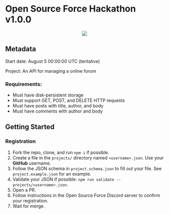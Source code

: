 # Open Source Force Hackathon v1.0.0

<div align="center">
<a href="https://discord.gg/DCznYuU4Ms"><img src="https://img.shields.io/discord/913584348937207839?logo=discord&logoColor=white&color=5865F2"></a>
</div>

## Metadata

Start date: August 5 00:00:00 UTC (tentative)

Project: An API for managing a online forum

### Requirements:

- Must have disk-persistent storage
- Must support GET, POST, and DELETE HTTP requests
- Must have posts with title, author, and body
- Must have comments with author and body

## Getting Started

### Registration

1. Fork the repo, clone, and run `npm i` if possible.
2. Create a file in the `projects/` directory named `<username>.json`. Use your **GitHub** username.
3. Follow the JSON schema in `project.schema.json` to fill out your file. See `project.example.json` for an example.
4. Validate your JSON if possible: `npm run validate -- projects/<username>.json`.
5. Open a PR.
6. Follow instructions in the Open Source Force Discord server to confirm your registration.
7. Wait for merge.
